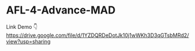 # AFL-4-Advance-MAD
Link Demo 👇
https://drive.google.com/file/d/1YZDQRDeDotJk10j1wWKh3D3qGTsbMRd2/view?usp=sharing
